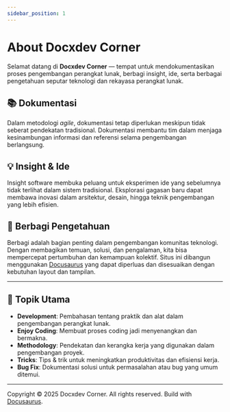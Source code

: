 ```yaml
---
sidebar_position: 1
---
```


# About Docxdev Corner

Selamat datang di **Docxdev Corner** — tempat untuk mendokumentasikan proses pengembangan perangkat lunak, berbagi insight, ide, serta berbagai pengetahuan seputar teknologi dan rekayasa perangkat lunak.

## 📚 Dokumentasi
Dalam metodologi *agile*, dokumentasi tetap diperlukan meskipun tidak seberat pendekatan tradisional. Dokumentasi membantu tim dalam menjaga kesinambungan informasi dan referensi selama pengembangan berlangsung.

## 💡 Insight & Ide
Insight software membuka peluang untuk eksperimen ide yang sebelumnya tidak terlihat dalam sistem tradisional. Eksplorasi gagasan baru dapat membawa inovasi dalam arsitektur, desain, hingga teknik pengembangan yang lebih efisien.

## 🤝 Berbagi Pengetahuan
Berbagi adalah bagian penting dalam pengembangan komunitas teknologi. Dengan membagikan temuan, solusi, dan pengalaman, kita bisa mempercepat pertumbuhan dan kemampuan kolektif. Situs ini dibangun menggunakan [Docusaurus](https://docusaurus.io/) yang dapat diperluas dan disesuaikan dengan kebutuhan layout dan tampilan.

---

## 🔖 Topik Utama

- **Development**: Pembahasan tentang praktik dan alat dalam pengembangan perangkat lunak.
- **Enjoy Coding**: Membuat proses coding jadi menyenangkan dan bermakna.
- **Methodology**: Pendekatan dan kerangka kerja yang digunakan dalam pengembangan proyek.
- **Tricks**: Tips & trik untuk meningkatkan produktivitas dan efisiensi kerja.
- **Bug Fix**: Dokumentasi solusi untuk permasalahan atau bug yang umum ditemui.

---

Copyright © 2025 Docxdev Corner. All rights reserved. Build with <a href="https://docusaurus.io/">Docusaurus</a>.
